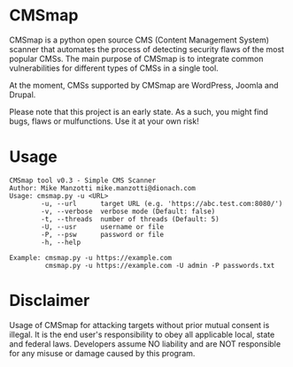 CMSmap
======

CMSmap is a python open source CMS (Content Management System) scanner that automates the process 
of detecting security flaws of the most popular CMSs. The main purpose of CMSmap is to integrate common vulnerabilities 
for different types of CMSs in a single tool. 

At the moment, CMSs supported by CMSmap are WordPress, Joomla and Drupal.

Please note that this project is an early state. As a such, you might find bugs, flaws or mulfunctions.
Use it at your own risk!

Usage
=====
	CMSmap tool v0.3 - Simple CMS Scanner
	Author: Mike Manzotti mike.manzotti@dionach.com
	Usage: cmsmap.py -u <URL>
			-u, --url      target URL (e.g. 'https://abc.test.com:8080/')
			-v, --verbose  verbose mode (Default: false)
			-t, --threads  number of threads (Default: 5)
			-U, --usr      username or file
			-P, --psw      password or file
			-h, --help
	
	Example: cmsmap.py -u https://example.com
			 cmsmap.py -u https://example.com -U admin -P passwords.txt


Disclaimer
=====
Usage of CMSmap for attacking targets without prior mutual consent is illegal. 
It is the end user's responsibility to obey all applicable local, state and federal laws. 
Developers assume NO liability and are NOT responsible for any misuse or damage caused by this program.